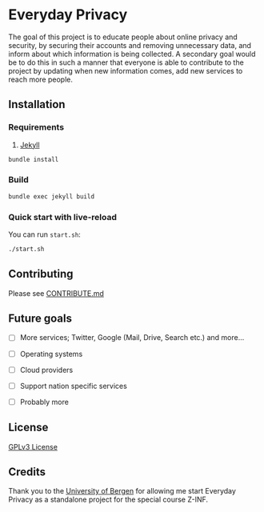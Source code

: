 # Everyday Privacy

The goal of this project is to educate people about online privacy and security, by securing their accounts and removing unnecessary data, and inform about which information is being collected. 
A secondary goal would be to do this in such a manner that everyone is able to contribute to the project by updating when new information comes, add new services to reach more people.


## Installation

### Requirements

1. [Jekyll](https://jekyllrb.com/)

```sh
bundle install
```

### Build

```sh
bundle exec jekyll build
```

### Quick start with live-reload

You can run `start.sh`:

```sh
./start.sh
```

## Contributing
Please see [CONTRIBUTE.md](CONTRIBUTE.md)



## Future goals
- [ ] More services; Twitter, Google (Mail, Drive, Search etc.) and more...
- [ ] Operating systems
- [ ] Cloud providers
- [ ] Support nation specific services
- [ ] Probably more



## License
[GPLv3 License](LICENSE.md)


## Credits

Thank you to the [University of Bergen](https://uib.no) for allowing me start Everyday Privacy as a standalone project for the special course Z-INF.
